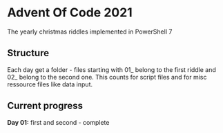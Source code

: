 # Advent Of Code 2021
The yearly christmas riddles implemented in PowerShell 7

## Structure
Each day get a folder - files starting with 01_ belong to the first riddle and 02_ belong to the second one.
This counts for script files and for misc ressource files like data input.

## Current progress
**Day 01:** first and second - complete
